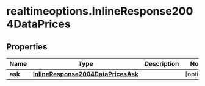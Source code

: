 # realtimeoptions.InlineResponse2004DataPrices

## Properties

Name | Type | Description | Notes
------------ | ------------- | ------------- | -------------
**ask** | [**InlineResponse2004DataPricesAsk**](InlineResponse2004DataPricesAsk.md) |  | [optional] 


